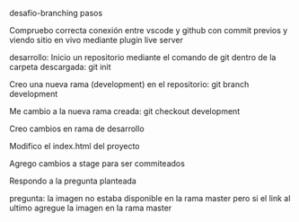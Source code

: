 desafio-branching
pasos

Compruebo correcta conexión entre vscode y github con commit previos y viendo sitio en vivo mediante plugin live server

desarrollo:
Inicio un repositorio mediante el comando de git dentro de la carpeta descargada: git init

Creo una nueva rama (development) en el repositorio: git branch development

Me cambio a la nueva rama creada: git checkout development

Creo cambios en rama de desarrollo

Modifico el index.html del proyecto

Agrego cambios a stage para ser commiteados

Respondo a la pregunta planteada

pregunta: la imagen no estaba disponible en la rama master pero si el link al ultimo agregue la imagen en la rama master
